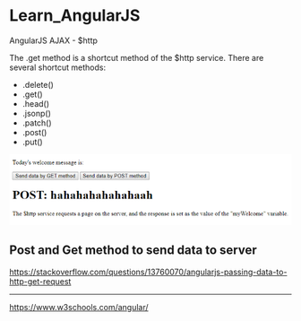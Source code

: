 # Learn_AngularJS
AngularJS AJAX - $http

The .get method is a shortcut method of the $http service. There are several shortcut methods:

* .delete()
* .get()
* .head()
* .jsonp()
* .patch()
* .post()
* .put()

<img src="h1.PNG">

## Post and Get method to send data to server

https://stackoverflow.com/questions/13760070/angularjs-passing-data-to-http-get-request

---

https://www.w3schools.com/angular/